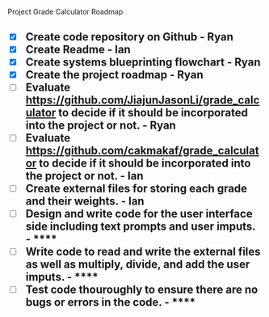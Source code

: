 Project Grade Calculator Roadmap <h2>
- [x] Create code repository on Github - **Ryan** 
- [x] Create Readme - **Ian**
- [x] Create systems blueprinting flowchart - **Ryan**
- [x] Create the project roadmap - **Ryan**
- [ ] Evaluate https://github.com/JiajunJasonLi/grade_calculator to decide if it should be incorporated into the project or not. - **Ryan**
- [ ] Evaluate https://github.com/cakmakaf/grade_calculator to decide if it should be incorporated into the project or not. - **Ian**
- [ ] Create external files for storing each grade and their weights. - **Ian**
- [ ] Design and write code for the user interface side including text prompts and user imputs. - ****
- [ ] Write code to read and write the external files as well as multiply, divide, and add the user imputs. - ****
- [ ] Test code thouroughly to ensure there are no bugs or errors in the code. - ****